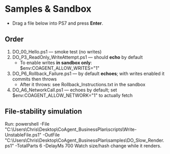 ﻿# Samples & Sandbox

- Drag a file below into PS7 and press **Enter**.

## Order
1) DO_00_Hello.ps1 — smoke test (no writes)
2) DO_P3_ReadOnly_WriteAttempt.ps1 — should **echo** by default
   - To enable writes **in sandbox only**: $env:COAGENT_ALLOW_WRITES="1"
3) DO_P6_Rollback_Failure.ps1 — by default **echoes**; with writes enabled it commits then throws
   - After it throws: see Rollback_Instructions.txt in the sandbox
4) DO_A6_NetworkCall.ps1 — echoes by default; set $env:COAGENT_ALLOW_NETWORK="1" to actually fetch

## File-stability simulation
Run:
powershell -File "C:\Users\Chris\Desktop\CoAgent_BusinessPlan\scripts\Write-UnstableFile.ps1" -OutFile "C:\Users\Chris\Desktop\CoAgent_BusinessPlan\samples\DO_Slow_Render.ps1" -TotalParts 6 -DelayMs 700
Watch size/hash change while it renders.
